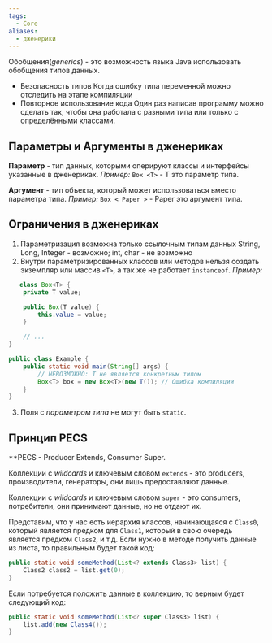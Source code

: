 ```yaml
---
tags:
  - Core
aliases:
  - дженерики
---
```

Обобщения(*generics*) - это возможность языка Java использовать обобщения типов данных.
- Безопасность типов
  Когда ошибку типа переменной можно отследить на этапе компиляции
- Повторное использование кода
  Один раз написав программу можно сделать так, чтобы она работала с разными типа или только с определёнными классами.

## Параметры и Аргументы в дженериках
**Параметр** - тип данных, которыми оперируют классы и интерфейсы указанные в дженериках. *Пример:* `Box <T>` - T это параметр типа.

**Аргумент** - тип объекта, который может использоваться вместо параметра типа. *Пример:* `Box < Paper >` - Paper это аргумент типа.

## Ограничения в дженериках
1. Параметризация возможна только ссылочным типам данных
	String, Long, Integer - возможно; int, char - не возможно
2. Внутри параметризированных классов или методов нельзя создать экземпляр или массив `<T>`, а так же не работает `instanceof`.
   *Пример:*
```java
   class Box<T> {
    private T value;

    public Box(T value) {
        this.value = value;
    }

    // ...
}

public class Example {
    public static void main(String[] args) {
        // НЕВОЗМОЖНО: T не является конкретным типом
        Box<T> box = new Box<T>(new T()); // Ошибка компиляции
    }
}
```
3. Поля с *параметром типа* не могут быть `static`.

## Принцип PECS
**PECS - Producer Extends, Consumer Super.

Коллекции с *wildcards* и ключевым словом `extends` - это producers, производители, генераторы, они лишь предоставляют данные.

Коллекции с *wildcards* и ключевым словом `super` - это consumers, потребители, они принимают данные, но не отдают их.

Представим, что у нас есть иерархия классов, начинающаяся с `Class0`, который является предком для `Class1`, который в свою очередь является предком `Class2`, и т.д.
Если нужно в методе получить данные из листа, то правильным будет такой код:
```java
public static void someMethod(List<? extends Class3> list) {
	Class2 class2 = list.get(0);
}
```
Если потребуется положить данные в коллекцию, то верным будет следующий код:
```java
public static void someMethod(List<? super Class3> list) {
	list.add(new Class4());
}
```
